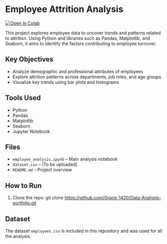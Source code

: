 # Employee Attrition Analysis

[![Open In Colab](https://colab.research.google.com/assets/colab-badge.svg)](https://colab.research.google.com/github/Grace-1420/Data-Analysis-portfolio/blob/main/employee_analysis_cleaned.ipynb)

This project explores employee data to uncover trends and patterns related to attrition. Using Python and libraries such as Pandas, Matplotlib, and Seaborn, it aims to identify the factors contributing to employee turnover.

##  Key Objectives

- Analyze demographic and professional attributes of employees
- Explore attrition patterns across departments, job roles, and age groups
- Visualize key trends using bar plots and histograms

##  Tools Used

- Python
- Pandas
- Matplotlib
- Seaborn
- Jupyter Notebook

##  Files

- `employee_analysis.ipynb` – Main analysis notebook
- `dataset.csv` – (To be uploaded)
- `README.md` – Project overview

##  How to Run

1. Clone the repo:
 git clone https://github.com/Grace-1420/Data-Analysis-portfolio.git  

##  Dataset

The dataset `employees.csv` is included in this repository and was used for all the analysis.


